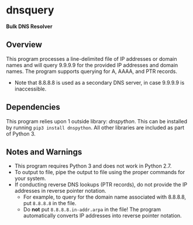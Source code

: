 # dnsquery
**Bulk DNS Resolver**

## Overview 
This program processes a line-delimited file of IP addresses or domain names and will query 9.9.9.9 for the provided IP addresses and domain names. The program supports querying for A, AAAA, and PTR records.
* Note that 8.8.8.8 is used as a secondary DNS server, in case 9.9.9.9 is inaccessible.

## Dependencies
This program relies upon 1 outside library: *dnspython*. This can be installed by running ```pip3 install dnspython```. All other libraries are included as part of Python 3.

## Notes and Warnings

* This program requires Python 3 and does not work in Python 2.7.
* To output to file, pipe the output to file using the proper commands for your system.
* If conducting reverse DNS lookups (PTR records), do not provide the IP addresses in reverse pointer notation.
  * For example, to query for the domain name associated with 8.8.8.8, put ```8.8.8.8``` in the file. 
  * Do **not** put ```8.8.8.8.in-addr.arpa``` in the file! The program automatically converts IP addresses into reverse pointer notation.
